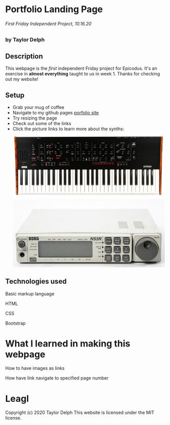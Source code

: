 # Portfolio Landing Page
###### First Friday Independent Project, 10.16.20
### by Taylor Delph

## Description
This webpage is the _first_ independent Friday project for Epicodus. It's an exercise in **almost everything** taught to us in week 1. Thanks for checking out my website!

## Setup
* Grab your mug of coffee
* Navigate to my github pages [porfolio site](https://taylulz.github.io/Portfolio/)
* Try resizing the page
* Check out some of the links
* Click the picture links to learn more about the synths:
![prologue](/img/prologue.jpg) ![ns5r](/img/ns5r.jpg)

## Technologies used
Basic markup language

HTML

CSS

Bootstrap

# What I learned in making this webpage
How to have images as links

How have link navigate to specified page number




# Leagl
Copyright (c) 2020 Taylor Delph
This website is licensed under the MIT license.